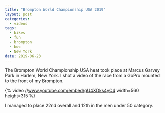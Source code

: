 ```yaml
---
title: "Brompton World Championship USA 2019"
layout: post
categories:
  - videos
tags:
  - bikes
  - fun
  - brompton
  - bwc
  - New York
date: 2019-06-23
---
```


The Brompton World Championship USA heat took place at Marcus Garvey Park in Harlem, New York. I shot a video of the race from a GoPro mounted to the front of my Brompton.

{% video //www.youtube.com/embed/gU4XDks4yC4 width=560 height=315 %}

I managed to place 22nd overall and 12th in the men under 50 category.